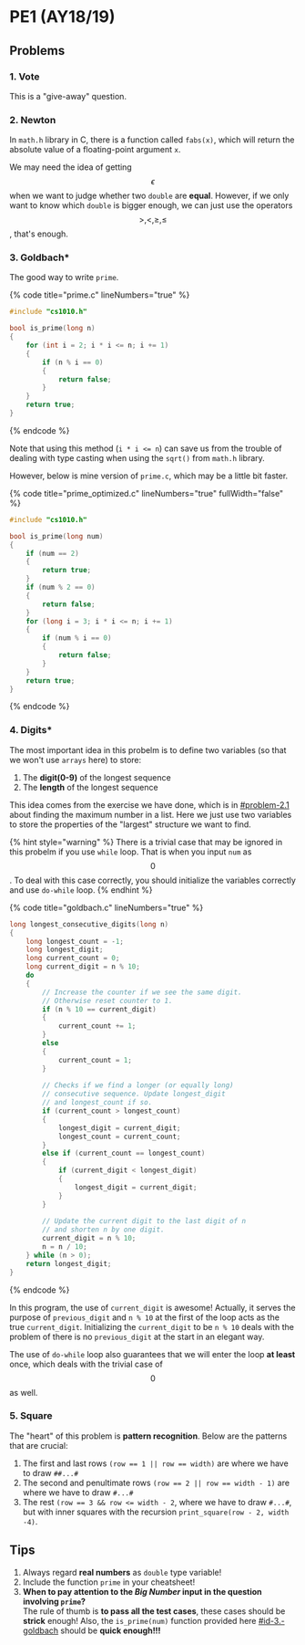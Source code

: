 # PE1 (AY18/19)

## Problems

### 1. Vote

This is a "give-away" question.

### 2. Newton

In `math.h` library in C, there is a function called `fabs(x)`, which will return the absolute value of a floating-point argument `x`.&#x20;

We may need the idea of getting $$\epsilon$$ when we want to judge whether two `double` are **equal**. However, if we only want to know which `double` is bigger enough, we can just use the operators $$>,<,\geq,\leq$$, that's enough.

### 3. Goldbach\*

The good way to write `prime`.

{% code title="prime.c" lineNumbers="true" %}
```c
#include "cs1010.h"

bool is_prime(long n)
{
    for (int i = 2; i * i <= n; i += 1)
    {
        if (n % i == 0)
        {
            return false;
        }
    }
    return true;
}
```
{% endcode %}

Note that using this method (`i * i <= n`) can save us from the trouble of dealing with type casting when using the `sqrt()` from `math.h` library.

However, below is mine version of `prime.c`, which may be a little bit faster.

{% code title="prime_optimized.c" lineNumbers="true" fullWidth="false" %}
```c
#include "cs1010.h"

bool is_prime(long num)
{
    if (num == 2)
    {
        return true;
    }
    if (num % 2 == 0)
    {
        return false;
    }
    for (long i = 3; i * i <= n; i += 1)
    {
        if (num % i == 0)
        {
            return false;
        }
    }
    return true;
}
```
{% endcode %}

### 4. Digits\*

The most important idea in this probelm is to define two variables (so that we won't use `arrays` here) to store:

1. The **digit(0-9)** of the longest sequence
2. The **length** of the longest sequence

This idea comes from the exercise we have done, which is in [#problem-2.1](../../lec-tut-lab/tutorial/tut-01.md#problem-2.1 "mention") about finding the maximum number in a list. Here we just use two variables to store the properties of the "largest" structure we want to find.

{% hint style="warning" %}
There is a trivial case that may be ignored in this probelm if you use `while` loop. That is when you input `num` as $$0$$. To deal with this case correctly, you should initialize the variables correctly and use `do-while` loop.
{% endhint %}

{% code title="goldbach.c" lineNumbers="true" %}
```c
long longest_consecutive_digits(long n)
{
    long longest_count = ­-1;
    long longest_digit;
    long current_count = 0;
    long current_digit = n % 10;
    do
    {
        // Increase the counter if we see the same digit.
        // Otherwise reset counter to 1.
        if (n % 10 == current_digit)
        {
            current_count += 1;
        }
        else
        {
            current_count = 1;
        }
        
        // Checks if we find a longer (or equally long)
        // consecutive sequence. Update longest_digit
        // and longest_count if so.
        if (current_count > longest_count)
        {
            longest_digit = current_digit;
            longest_count = current_count;
        }
        else if (current_count == longest_count)
        {
            if (current_digit < longest_digit)
            {
                longest_digit = current_digit;
            }
        }
        
        // Update the current digit to the last digit of n
        // and shorten n by one digit.
        current_digit = n % 10;
        n = n / 10;
    } while (n > 0);
    return longest_digit;
}
```
{% endcode %}

In this program, the use of `current_digit` is awesome! Actually, it serves the purpose of `previous_digit` and `n % 10` at the first of the loop acts as the true `current_digit`. Initializing the `current_digit` to be `n % 10` deals with the problem of there is no `previous_digit` at the start in an elegant way.

The use of `do-while` loop also guarantees that we will enter the loop **at least** once, which deals with the trivial case of $$0$$ as well.

### 5. Square

The "heart" of this problem is **pattern recognition**. Below are the patterns that are crucial:

1. The first and last rows `(row == 1 || row == width)` are where we have to draw `##...#`
2. The second and penultimate rows `(row == 2 || row == width - 1)` are where we have to draw `#...#`
3. The rest `(row == 3 && row <= width - 2`, where we have to draw `#...#`, but with inner squares with the recursion `print_square(row - 2, width -4)`.

## Tips

1. Always regard **real numbers** as `double` type variable!
2. Include the function `prime` in your cheatsheet!
3. **When to pay attention to the **_**Big Number**_** input in the question involving `prime`?**\
   The rule of thumb is **to pass all the test cases**, these cases should be **strick** enough! Also, the `is_prime(num)` function provided here [#id-3.-goldbach](pe1-ay18-19.md#id-3.-goldbach "mention") should be **quick enough!!!**
